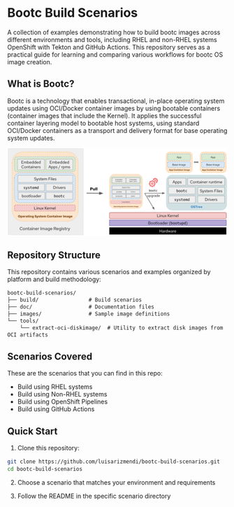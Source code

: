 # Bootc Build Scenarios

A collection of examples demonstrating how to build bootc images across different environments and tools, including RHEL and non-RHEL systems OpenShift with Tekton and GitHub Actions. This repository serves as a practical guide for learning and comparing various workflows for bootc OS image creation.

## What is Bootc?

Bootc is a technology that enables transactional, in-place operating system updates using OCI/Docker container images by using bootable containers (container images that include the Kernel). It applies the successful container layering model to bootable host systems, using standard OCI/Docker containers as a transport and delivery format for base operating system updates.

![bootc-system-update](doc/bootc-system-update.png)

## Repository Structure

This repository contains various scenarios and examples organized by platform and build methodology:

```
bootc-build-scenarios/
├── build/                # Build scenarios
├── doc/                  # Documentation files
├── images/               # Sample image definitions
└── tools/
    └── extract-oci-diskimage/  # Utility to extract disk images from OCI artifacts
```

## Scenarios Covered

These are the scenarios that you can find in this repo:

  * Build using RHEL systems
  * Build using Non-RHEL systems
  * Build using OpenShift Pipelines
  * Build using GitHub Actions

## Quick Start

1. Clone this repository:
```bash
git clone https://github.com/luisarizmendi/bootc-build-scenarios.git
cd bootc-build-scenarios
```

2. Choose a scenario that matches your environment and requirements

3. Follow the README in the specific scenario directory

